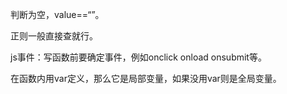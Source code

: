 判断为空，value==“”。

正则一般直接查就行。

js事件：写函数前要确定事件，例如onclick onload  onsubmit等。

在函数内用var定义，那么它是局部变量，如果没用var则是全局变量。

